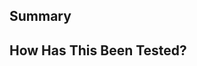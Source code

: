 <!--- PULL_REQUEST_TEMPLATE.md -->

## Summary

<!---
Please include a summary of the changes and the related issues. List any dependencies that are required for this change.

Fixes # (issue number)
-->

## How Has This Been Tested?

<!---
Please describe in detail how you tested your changes.
Include details of your testing environment, and the tests you ran to.
-->
